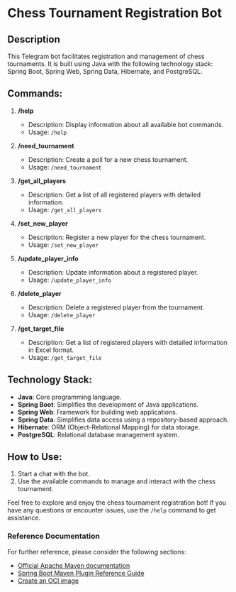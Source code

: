 # Chess Tournament Registration Bot

## Description

This Telegram bot facilitates registration and management of chess tournaments. It is built using Java with the following technology stack: Spring Boot, Spring Web, Spring Data, Hibernate, and PostgreSQL.

## Commands:

1. **/help**
    - Description: Display information about all available bot commands.
    - Usage: `/help`

2. **/need_tournament**
    - Description: Create a poll for a new chess tournament.
    - Usage: `/need_tournament`

3. **/get_all_players**
    - Description: Get a list of all registered players with detailed information.
    - Usage: `/get_all_players`

4. **/set_new_player**
    - Description: Register a new player for the chess tournament.
    - Usage: `/set_new_player`

5. **/update_player_info**
    - Description: Update information about a registered player.
    - Usage: `/update_player_info`

6. **/delete_player**
    - Description: Delete a registered player from the tournament.
    - Usage: `/delete_player`

7. **/get_target_file**
    - Description: Get a list of registered players with detailed information in Excel format.
    - Usage: `/get_target_file`

## Technology Stack:

- **Java**: Core programming language.
- **Spring Boot**: Simplifies the development of Java applications.
- **Spring Web**: Framework for building web applications.
- **Spring Data**: Simplifies data access using a repository-based approach.
- **Hibernate**: ORM (Object-Relational Mapping) for data storage.
- **PostgreSQL**: Relational database management system.

## How to Use:

1. Start a chat with the bot.
2. Use the available commands to manage and interact with the chess tournament.

Feel free to explore and enjoy the chess tournament registration bot! If you have any questions or encounter issues, use the `/help` command to get assistance.

### Reference Documentation
For further reference, please consider the following sections:

* [Official Apache Maven documentation](https://maven.apache.org/guides/index.html)
* [Spring Boot Maven Plugin Reference Guide](https://docs.spring.io/spring-boot/docs/3.0.4/maven-plugin/reference/html/)
* [Create an OCI image](https://docs.spring.io/spring-boot/docs/3.0.4/maven-plugin/reference/html/#build-image)

